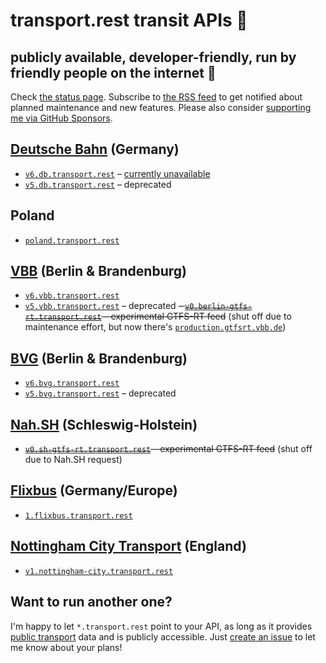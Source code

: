 # transport.rest transit APIs 🚂

## publicly available, developer-friendly, run by friendly people on the internet 👋

Check [the status page](https://stats.uptimerobot.com/57wNLs39M). Subscribe to [the RSS feed](https://transport.rest/feed.xml) to get notified about planned maintenance and new features. Please also consider [supporting me via GitHub Sponsors](https://github.com/sponsors/derhuerst).

## [Deutsche Bahn](https://en.wikipedia.org/wiki/Deutsche_Bahn) (Germany)

- [`v6.db.transport.rest`](https://v6.db.transport.rest/) – [currently unavailable](https://github.com/derhuerst/db-rest/issues/60)
- [`v5.db.transport.rest`](https://v5.db.transport.rest/) – deprecated

## Poland

- [`poland.transport.rest`](https://poland.transport.rest/)

## [VBB](https://en.wikipedia.org/wiki/Verkehrsverbund_Berlin-Brandenburg) (Berlin & Brandenburg)

- [`v6.vbb.transport.rest`](https://v6.vbb.transport.rest/)
- [`v5.vbb.transport.rest`](https://v5.vbb.transport.rest/) – deprecated
~~- [`v0.berlin-gtfs-rt.transport.rest`](https://v0.berlin-gtfs-rt.transport.rest/) – experimental GTFS-RT feed~~ (shut off due to maintenance effort, but now there's [`production.gtfsrt.vbb.de`](https://production.gtfsrt.vbb.de))

## [BVG](https://en.wikipedia.org/wiki/Berliner_Verkehrsbetriebe) (Berlin & Brandenburg)

- [`v6.bvg.transport.rest`](https://v6.bvg.transport.rest/)
- [`v5.bvg.transport.rest`](https://v5.bvg.transport.rest/) – deprecated

## [Nah.SH](https://de.wikipedia.org/wiki/Nahverkehrsverbund_Schleswig-Holstein) (Schleswig-Holstein)

- ~~[`v0.sh-gtfs-rt.transport.rest`](https://v0.sh-gtfs-rt.transport.rest/) – experimental GTFS-RT feed~~ (shut off due to Nah.SH request)

## [Flixbus](https://en.wikipedia.org/wiki/Flixbus) (Germany/Europe)

- [`1.flixbus.transport.rest`](https://github.com/juliuste/meinfernbus-rest/blob/main/readme.md)

## [Nottingham City Transport](https://en.wikipedia.org/wiki/Nottingham_City_Transport) (England)

- [`v1.nottingham-city.transport.rest`](https://v1.nottingham-city.transport.rest/)

## Want to run another one?

I'm happy to let `*.transport.rest` point to your API, as long as it provides [public transport](https://en.wikipedia.org/wiki/Public_transport) data and is publicly accessible. Just [create an issue](https://github.com/derhuerst/transport.rest/issues/new) to let me know about your plans!
